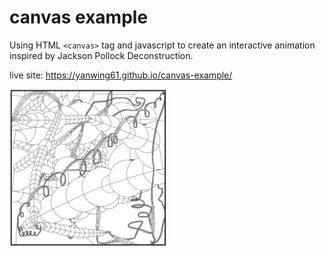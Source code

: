 # canvas example

Using HTML `<canvas>` tag and javascript to create an interactive animation inspired by Jackson Pollock Deconstruction.
  
live site: <https://yanwing61.github.io/canvas-example/>

<img src="https://github.com/yanwing61/canvas-example/blob/main/sampleimg.png" width="50%">

